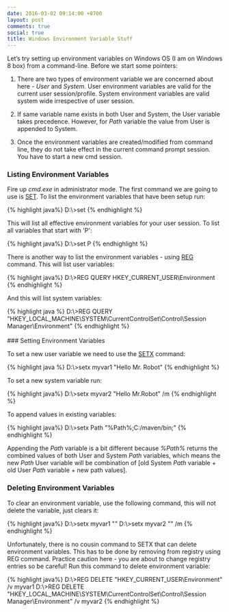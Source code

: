 ```yaml
---
date: 2016-03-02 09:14:00 +0700
layout: post
comments: true
social: true
title: Windows Environment Variable Stuff
---
```


Let’s try setting up environment variables on Windows OS (I am on Windows 8 box) from a command-line. Before we start some pointers:

1. There are two types of environment variable we are concerned about here - *User* and *System*. User environment variables are valid for the current user session/profile. System environment variables are valid system wide irrespective of user session.

2. If same variable name exists in both User and System, the User variable takes precedence. However, for _Path_ variable the value from User is appended to System.

3. Once the environment variables are created/modified from command line, they do not take effect in the current command prompt session. You have to start a new cmd session. 

### Listing Environment Variables

Fire up _cmd.exe_ in administrator mode. The first command we are going to use is [SET](http://ss64.com/nt/set.html). To list the environment variables that have been setup run:

<div class='code'>
{% highlight java%}
D:\>set
{% endhighlight %}
</div>

This will list all effective environment variables for your user session. To list all variables that start with 'P': 

<div class='code'>
{% highlight java%}
D:\>set P
{% endhighlight %}
</div>

There is another way to list the environment variables - using [REG](http://ss64.com/nt/reg.html) command. This will list user variables:

<div class='code'>
{% highlight java%}
D:\>REG QUERY HKEY_CURRENT_USER\Environment
{% endhighlight %}
</div>

And this will list system variables:

<div class='code'>
{% highlight java %}
D:\>REG QUERY "HKEY_LOCAL_MACHINE\SYSTEM\CurrentControlSet\Control\Session Manager\Environment" 
{% endhighlight %}
</div>
<br>
### Setting Environment Variables

To set a new user variable we need to use the [SETX](http://ss64.com/nt/setx.html) command:

<div class='code'>
{% highlight java %}
D:\>setx myvar1 "Hello Mr. Robot"
{% endhighlight %}
</div>

To set a new system variable run:

<div class='code'>
{% highlight java%}
D:\>setx myvar2 "Hello Mr.Robot" /m
{% endhighlight %}
</div>

To append values in existing variables:

<div class='code'>
{% highlight java%}
D:\>setx Path "%Path%;C:/maven/bin;"
{% endhighlight %}
</div>

Appending the _Path_ variable is a bit different because _%Path%_ returns the combined values of both User and System _Path_ variables, which means the new _Path_ User variable will be combination of [old System _Path_ variable + old User _Path_ variable + new path values].
<br>
### Deleting Environment Variables

To clear an environment variable, use the following command, this will not delete the variable, just clears it:

<div class='code'>
{% highlight java%}
D:\>setx myvar1 ""
D:\>setx myvar2 "" /m
{% endhighlight %}
</div>

Unfortunately, there is no cousin command to SETX that can delete environment variables. This has to be done by removing from registry using REG command. Practice caution here - you are about to change registry entries so be careful! Run this command to delete environment variable:

<div class='code'>
{% highlight java%}
D:\>REG DELETE "HKEY_CURRENT_USER\Environment" /v myvar1
D:\>REG DELETE "HKEY_LOCAL_MACHINE\SYSTEM\CurrentControlSet\Control\Session Manager\Environment" /v myvar2
{% endhighlight %}
</div>
